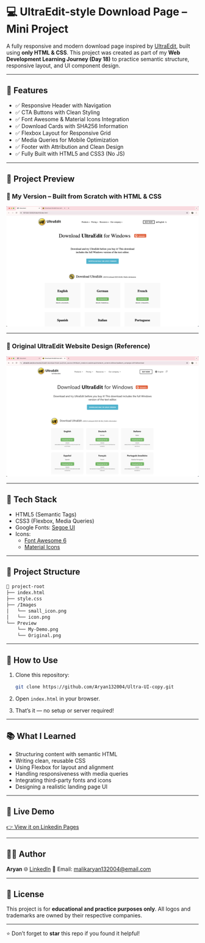 # 💻 UltraEdit-style Download Page – Mini Project

A fully responsive and modern download page inspired by [UltraEdit](https://www.ultraedit.com/downloads/ultraedit-download-thank-you/?utm_source=CWH&utm_medium=LeadsAcquisition&utm_content=UEDownload&utm_campaign=UETrialDownload), built using **only HTML & CSS**. This project was created as part of my **Web Development Learning Journey (Day 18)** to practice semantic structure, responsive layout, and UI component design.

---

## 🚀 Features

- ✅ Responsive Header with Navigation
- ✅ CTA Buttons with Clean Styling
- ✅ Font Awesome & Material Icons Integration
- ✅ Download Cards with SHA256 Information
- ✅ Flexbox Layout for Responsive Grid
- ✅ Media Queries for Mobile Optimization
- ✅ Footer with Attribution and Clean Design
- ✅ Fully Built with HTML5 and CSS3 (No JS)

---

## 📸 Project Preview

### 🔧 My Version – Built from Scratch with HTML & CSS

![My Version](./Preview/My-Demo.png "This is the clone I built")

---

### 🎯 Original UltraEdit Website Design (Reference)

![Original Site](./Preview/Original.png "Official UltraEdit design used for reference")

---

## 🧰 Tech Stack

- HTML5 (Semantic Tags)
- CSS3 (Flexbox, Media Queries)
- Google Fonts: [Segoe UI](https://fonts.google.com/)
- Icons:
  - [Font Awesome 6](https://fontawesome.com/)
  - [Material Icons](https://fonts.google.com/icons)

---

## 📂 Project Structure

```
📁 project-root
├── index.html
├── style.css
├── /Images
│   └── small_icon.png
│   └── icon.png
└── Preview
    └── My-Demo.png
    └── Original.png
```

---

## 📝 How to Use

1. Clone this repository:

   ```bash
   git clone https://github.com/Aryan132004/Ultra-UI-copy.git
   ```
2. Open `index.html` in your browser.
3. That’s it — no setup or server required!

---

## 📚 What I Learned

- Structuring content with semantic HTML
- Writing clean, reusable CSS
- Using Flexbox for layout and alignment
- Handling responsiveness with media queries
- Integrating third-party fonts and icons
- Designing a realistic landing page UI

---

## 🔗 Live Demo

[👉 View it on Linkedin Pages](https://www.linkedin.com/posts/aryanmalik2004_webdevjourney-miniproject-htmlcss-activity-7345509893186994177-y5G6?utm_source=share&utm_medium=member_desktop&rcm=ACoAADikt0IB0_f8pY6_Ja7wTp0G1XZ27avnNu0)

---

## 🧑‍💻 Author

**Aryan**
🌐 [LinkedIn](www.linkedin.com/in/aryanmalik2004)
📧 Email: malikaryan132004@email.com

---

## 📃 License

This project is for **educational and practice purposes only**.
All logos and trademarks are owned by their respective companies.

---

⭐️ Don’t forget to **star** this repo if you found it helpful!
